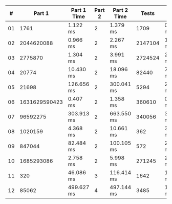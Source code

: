 <table>
<thead>
<tr><th>#  </th><th>Part 1       </th><th>Part 1 Time  </th><th>Part 2  </th><th>Part 2 Time  </th><th>Tests  </th><th>Tests Time  </th></tr>
</thead>
<tbody>
<tr><td>01 </td><td>1761         </td><td>1.122 ms     </td><td>2       </td><td>1.379 ms     </td><td>1709   </td><td>0.358 ms    </td></tr>
<tr><td>02 </td><td>2044620088   </td><td>0.966 ms     </td><td>2       </td><td>2.267 ms     </td><td>2147104</td><td>1.507 ms    </td></tr>
<tr><td>03 </td><td>2775870      </td><td>1.304 ms     </td><td>2       </td><td>3.991 ms     </td><td>2724524</td><td>2.579 ms    </td></tr>
<tr><td>04 </td><td>20774        </td><td>10.430 ms    </td><td>2       </td><td>18.096 ms    </td><td>82440  </td><td>7.561 ms    </td></tr>
<tr><td>05 </td><td>21698        </td><td>126.656 ms   </td><td>2       </td><td>300.041 ms   </td><td>5294   </td><td>213.775 ms  </td></tr>
<tr><td>06 </td><td>1631629590423</td><td>0.407 ms     </td><td>2       </td><td>1.358 ms     </td><td>360610 </td><td>0.379 ms    </td></tr>
<tr><td>07 </td><td>96592275     </td><td>303.913 ms   </td><td>2       </td><td>663.550 ms   </td><td>340056 </td><td>369.515 ms  </td></tr>
<tr><td>08 </td><td>1020159      </td><td>4.368 ms     </td><td>2       </td><td>10.661 ms    </td><td>362    </td><td>3.456 ms    </td></tr>
<tr><td>09 </td><td>847044       </td><td>82.484 ms    </td><td>2       </td><td>100.105 ms   </td><td>572    </td><td>23.099 ms   </td></tr>
<tr><td>10 </td><td>1685293086   </td><td>2.758 ms     </td><td>2       </td><td>5.998 ms     </td><td>271245 </td><td>2.964 ms    </td></tr>
<tr><td>11 </td><td>320          </td><td>46.086 ms    </td><td>3       </td><td>116.414 ms   </td><td>1642   </td><td>17.206 ms   </td></tr>
<tr><td>12 </td><td>85062        </td><td>499.627 ms   </td><td>4       </td><td>497.144 ms   </td><td>3485   </td><td>15.273 ms   </td></tr>
</tbody>
</table>